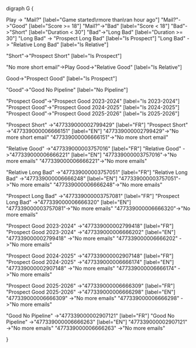
digraph G {

Play -> "Mail?" [label="Game started\rmore than\ran hour ago"]
"Mail?"->"Good" [label="Score >= 18"]
"Mail?"->"Bad" [label="Score < 18"]
"Bad"->"Short" [label="Duration < 30"]
"Bad"->"Long Bad" [label="Duration >= 30"]
"Long Bad" -> "Prospect Long Bad"  [label="Is Prospect"]
"Long Bad" -> "Relative Long Bad"  [label="Is Relative"]

"Short"->"Prospect Short" [label="Is Prospect"]

"No more short email"->Play
Good->"Relative Good" [label="Is Relative"]

Good->"Prospect Good" [label="Is Prospect"]

"Good"->"Good No Pipeline" [label="No Pipeline"]

"Prospect Good"->"Prospect Good 2023-2024" [label="Is 2023-2024"]
"Prospect Good"->"Prospect Good 2024-2025" [label="Is 2024-2025"]
"Prospect Good"->"Prospect Good 2025-2026" [label="Is 2025-2026"]

"Prospect Short" ->"477339000002799429" [label="FR"]
"Prospect Short" ->"477339000006666151" [label="EN"]
"477339000002799429"->"No more short email"
"477339000006666151"->"No more short email"

"Relative Good" ->"477339000003757016" [label="FR"]
"Relative Good" ->"477339000006666221" [label="EN"]
"477339000003757016"->"No more emails"
"477339000006666221"->"No more emails"

"Relative Long Bad" ->"477339000003757051" [label="FR"]
"Relative Long Bad" ->"477339000006666248" [label="EN"]
"477339000003757051"->"No more emails"
"477339000006666248"->"No more emails"

"Prospect Long Bad" ->"477339000003757081" [label="FR"]
"Prospect Long Bad" ->"477339000006666320" [label="EN"]
"477339000003757081"->"No more emails"
"477339000006666320"->"No more emails"

"Prospect Good 2023-2024" ->"477339000002799418" [label="FR"]
"Prospect Good 2023-2024" ->"477339000006666202" [label="EN"]
"477339000002799418"  ->"No more emails"
"477339000006666202"  ->"No more emails"

"Prospect Good 2024-2025" ->"477339000002907148" [label="FR"]
"Prospect Good 2024-2025" ->"477339000006666174" [label="EN"]
"477339000002907148"  ->"No more emails"
"477339000006666174"  ->"No more emails"

"Prospect Good 2025-2026" ->"477339000006666309" [label="FR"]
"Prospect Good 2025-2026" ->"477339000006666298" [label="EN"]
"477339000006666309"  ->"No more emails"
"477339000006666298"  ->"No more emails"

"Good No Pipeline" ->"477339000002907121" [label="FR"]
"Good No Pipeline" ->"477339000006666263" [label="EN"]
"477339000002907121"  ->"No more emails"
"477339000006666263"  ->"No more emails"

}
